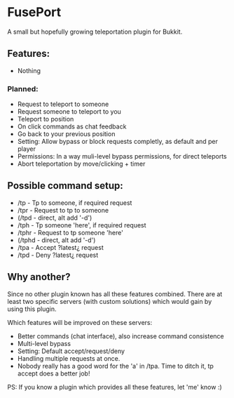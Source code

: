 # FusePort
A small but hopefully growing teleportation plugin for Bukkit.

## Features:
- Nothing

### Planned:
- Request to teleport to someone
- Request someone to teleport to you
- Teleport to position
- On click commands as chat feedback
- Go back to your previous position
- Setting: Allow bypass or block requests completly, as default and per player
- Permissions: In a way muli-level bypass permissions, for direct teleports
- Abort teleportation by move/clicking + timer

## Possible command setup:
- /tp - Tp to someone, if required request
- /tpr - Request to tp to someone
- (/tpd - direct, alt add '-d')
- /tph - Tp someone 'here', if required request
- /tphr - Request to tp someone 'here'
- (/tphd - direct, alt add '-d')
- /tpa - Accept ?latest¿ request
- /tpd - Deny ?latest¿ request

## Why another?
Since no other plugin known has all these features combined.
There are at least two specific servers (with custom solutions) which would gain by using this plugin.

Which features will be improved on these servers:
- Better commands (chat interface), also increase command consistence
- Multi-level bypass
- Setting: Default accept/request/deny
- Handling multiple requests at once.
- Nobody really has a good word for the 'a' in /tpa. Time to ditch it, tp accept does a better job!


PS: If you know a plugin which provides all these features, let 'me' know :)
